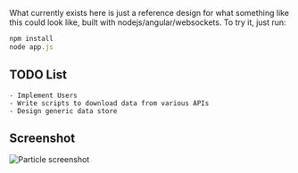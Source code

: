 What currently exists here is just a reference design for what something like this could look like, built with nodejs/angular/websockets. To try it, just run:

```javascript
npm install
node app.js
```

## TODO List
    - Implement Users
    - Write scripts to download data from various APIs
    - Design generic data store

## Screenshot

![Particle screenshot](https://tylerchr.com/particle-screenshot.png)
